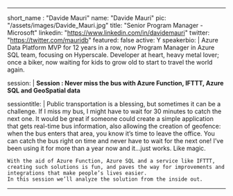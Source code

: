 ---

short_name : "Davide Mauri"
name: "Davide Mauri"
pic: "/assets/images/Davide_Mauri.jpg"
title: "Senior Program Manager - Microsoft"
linkedin: "https://www.linkedin.com/in/davidemauri"
twitter: "https://twitter.com/mauridb"
featured: false
active: Y
speakerbio: |
    Azure Data Platform MVP for 12 years in a row, now Program Manager in Azure SQL team, focusing on Hyperscale. Developer at heart, heavy metal lover; once a biker, now waiting for kids to grow old to start to travel the world again.
    
session: |
    **Session :  Never miss the bus with Azure Function, IFTTT, Azure SQL and GeoSpatial data**

sessiontitle: |
    Public transportation is a blessing, but sometimes it can be a challenge. If I miss my bus, I might have to wait for 30 minutes to catch the next one. It would be great if someone could create a simple application that gets real-time bus information, also allowing the creation of geofence: when the bus enters that area, you know it’s time to leave the office. You can catch the bus right on time and never have to wait for the next one! I’ve been using it for more than a year now and it…just works. Like magic.

    With the aid of Azure Function, Azure SQL and a service like IFTTT, creating such solutions is fun, and paves the way for improvements and integrations that make people’s lives easier.
    In this session we’ll analyze the solution from the inside out.   
---
